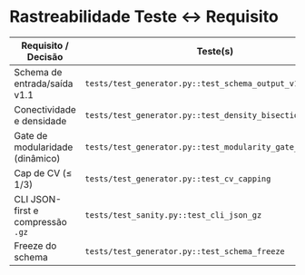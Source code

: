 # Rastreabilidade Teste ↔ Requisito

| Requisito / Decisão | Teste(s) | Evidência / Saída |
|---|---|---|
| Schema de entrada/saída v1.1 | `tests/test_generator.py::test_schema_output_v11` | `data/results_raw/*.json` compatíveis |
| Conectividade e densidade | `tests/test_generator.py::test_density_bisection` | `density_final` dentro de `δ_p` |
| Gate de modularidade (dinâmico) | `tests/test_generator.py::test_modularity_gate_regression` | `modularity is None` quando m > limite |
| Cap de CV (≤ 1/3) | `tests/test_generator.py::test_cv_capping` | warning + `cv_final≈1/3±0.02` |
| CLI JSON-first e compressão `.gz` | `tests/test_sanity.py::test_cli_json_gz` | arquivos `.json`/`.json.gz` válidos |
| Freeze do schema | `tests/test_generator.py::test_schema_freeze` | versão esperada carregada |
